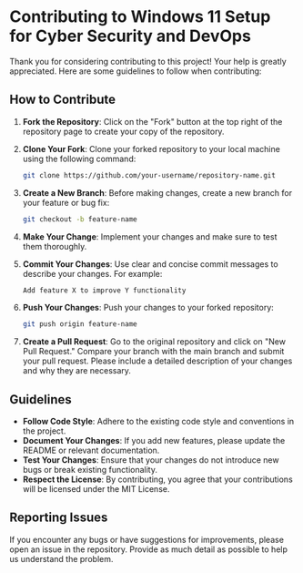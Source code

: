 # Contributing to Windows 11 Setup for Cyber Security and DevOps

Thank you for considering contributing to this project! Your help is greatly appreciated. Here are some guidelines to follow when contributing:

## How to Contribute

1. **Fork the Repository**: Click on the "Fork" button at the top right of the repository page to create your copy of the repository.

2. **Clone Your Fork**: Clone your forked repository to your local machine using the following command:

   ```bash
   git clone https://github.com/your-username/repository-name.git
   ```

3. **Create a New Branch**: Before making changes, create a new branch for your feature or bug fix:

    ```bash
    git checkout -b feature-name
    ```

4. **Make Your Change**: Implement your changes and make sure to test them thoroughly.

5. **Commit Your Changes**: Use clear and concise commit messages to describe your changes. For example:

    ```css
    Add feature X to improve Y functionality
    ```

6. **Push Your Changes**: Push your changes to your forked repository:

    ```bash
    git push origin feature-name
    ```

7. **Create a Pull Request**: Go to the original repository and click on "New Pull Request." Compare your branch with the main branch and submit your pull request. Please include a detailed description of your changes and why they are necessary.

## Guidelines

- **Follow Code Style**: Adhere to the existing code style and conventions in the project.
- **Document Your Changes**: If you add new features, please update the README or relevant documentation.
- **Test Your Changes**: Ensure that your changes do not introduce new bugs or break existing functionality.
- **Respect the License**: By contributing, you agree that your contributions will be licensed under the MIT License.

## Reporting Issues

If you encounter any bugs or have suggestions for improvements, please open an issue in the repository. Provide as much detail as possible to help us understand the problem.
